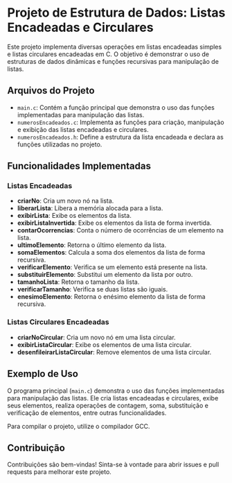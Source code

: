 # Projeto de Estrutura de Dados: Listas Encadeadas e Circulares

Este projeto implementa diversas operações em listas encadeadas simples e listas circulares encadeadas em C. O objetivo é demonstrar o uso de estruturas de dados dinâmicas e funções recursivas para manipulação de listas.

## Arquivos do Projeto

- `main.c`: Contém a função principal que demonstra o uso das funções implementadas para manipulação das listas.
- `numerosEncadeados.c`: Implementa as funções para criação, manipulação e exibição das listas encadeadas e circulares.
- `numerosEncadeados.h`: Define a estrutura da lista encadeada e declara as funções utilizadas no projeto.

## Funcionalidades Implementadas

### Listas Encadeadas

- **criarNo**: Cria um novo nó na lista.
- **liberarLista**: Libera a memória alocada para a lista.
- **exibirLista**: Exibe os elementos da lista.
- **exibirListaInvertida**: Exibe os elementos da lista de forma invertida.
- **contarOcorrencias**: Conta o número de ocorrências de um elemento na lista.
- **ultimoElemento**: Retorna o último elemento da lista.
- **somaElementos**: Calcula a soma dos elementos da lista de forma recursiva.
- **verificarElemento**: Verifica se um elemento está presente na lista.
- **substituirElemento**: Substitui um elemento da lista por outro.
- **tamanhoLista**: Retorna o tamanho da lista.
- **verificarTamanho**: Verifica se duas listas são iguais.
- **enesimoElemento**: Retorna o enésimo elemento da lista de forma recursiva.

### Listas Circulares Encadeadas

- **criarNoCircular**: Cria um novo nó em uma lista circular.
- **exibirListaCircular**: Exibe os elementos de uma lista circular.
- **desenfileirarListaCircular**: Remove elementos de uma lista circular.

## Exemplo de Uso

O programa principal (`main.c`) demonstra o uso das funções implementadas para manipulação das listas. Ele cria listas encadeadas e circulares, exibe seus elementos, realiza operações de contagem, soma, substituição e verificação de elementos, entre outras funcionalidades.

Para compilar o projeto, utilize o compilador GCC.

## Contribuição

Contribuições são bem-vindas! Sinta-se à vontade para abrir issues e pull requests para melhorar este projeto.

